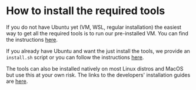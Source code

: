 # How to install the required tools

If you do not have Ubuntu yet (VM, WSL, regular installation) the easiest way to get all the required tools is to run our pre-installed VM. You can find the instructions [here](VM.md).

If you already have Ubuntu and want the just install the tools, we provide an `install.sh` script or you can follow the instructions [here](Ubuntu.md).

The tools can also be installed natively on most Linux distros and MacOS but use this at your own risk. The links to the developers' installation guides are [here](other.md).